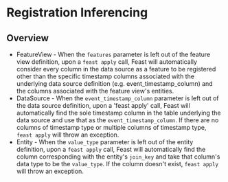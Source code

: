 # Registration Inferencing

## Overview

* FeatureView - When the `features` parameter is left out of the feature view definition, upon a `feast apply` call, Feast will automatically consider every column in the data source as a feature to be registered other than the specific timestamp columns associated with the underlying data source definition (e.g. event_timestamp_column) and the columns associated with the feature view's entities.
* DataSource - When the `event_timestamp_column` parameter is left out of the data source definition, upon a 'feast apply' call, Feast will automatically find the sole timestamp column in the table underlying the data source and use that as the `event_timestamp_column`. If there are no columns of timestamp type or multiple columns of timestamp type, `feast apply` will throw an exception.
* Entity - When the `value_type` parameter is left out of the entity definition, upon a `feast apply` call, Feast will automatically find the column corresponding with the entity's `join_key` and take that column's data type to be the `value_type`. If the column doesn't exist, `feast apply` will throw an exception.
